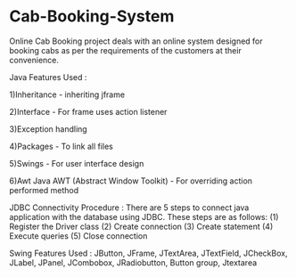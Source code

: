 # Cab-Booking-System
Online Cab Booking project deals with an online system designed for booking cabs as per the requirements of the customers at their convenience.

Java Features Used : 

1)Inheritance - inheriting jframe

2)Interface - For frame uses action listener

3)Exception handling 

4)Packages - To link all files

5)Swings - For user interface design

6)Awt Java AWT (Abstract Window Toolkit) - For overriding action performed method

JDBC Connectivity Procedure : There are 5 steps to connect java application with the database using JDBC. These steps are as follows: (1) Register the Driver class 
(2) Create connection (3) Create statement (4) Execute queries (5) Close connection

Swing Features Used :  JButton, JFrame, JTextArea, JTextField, JCheckBox, JLabel, JPanel, JCombobox, JRadiobutton, Button group, Jtextarea
